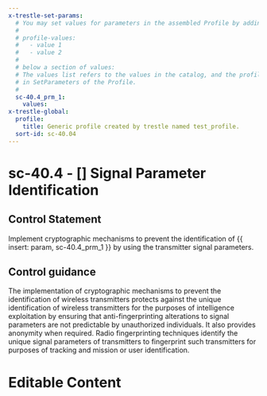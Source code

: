 ```yaml
---
x-trestle-set-params:
  # You may set values for parameters in the assembled Profile by adding
  #
  # profile-values:
  #   - value 1
  #   - value 2
  #
  # below a section of values:
  # The values list refers to the values in the catalog, and the profile-values represent values
  # in SetParameters of the Profile.
  #
  sc-40.4_prm_1:
    values:
x-trestle-global:
  profile:
    title: Generic profile created by trestle named test_profile.
  sort-id: sc-40.04
---
```


# sc-40.4 - \[\] Signal Parameter Identification

## Control Statement

Implement cryptographic mechanisms to prevent the identification of {{ insert: param, sc-40.4_prm_1 }} by using the transmitter signal parameters.

## Control guidance

The implementation of cryptographic mechanisms to prevent the identification of wireless transmitters protects against the unique identification of wireless transmitters for the purposes of intelligence exploitation by ensuring that anti-fingerprinting alterations to signal parameters are not predictable by unauthorized individuals. It also provides anonymity when required. Radio fingerprinting techniques identify the unique signal parameters of transmitters to fingerprint such transmitters for purposes of tracking and mission or user identification.

# Editable Content

<!-- Make additions and edits below -->
<!-- The above represents the contents of the control as received by the profile, prior to additions. -->
<!-- If the profile makes additions to the control, they will appear below. -->
<!-- The above markdown may not be edited but you may edit the content below, and/or introduce new additions to be made by the profile. -->
<!-- If there is a yaml header at the top, parameter values may be edited. Use --set-parameters to incorporate the changes during assembly. -->
<!-- The content here will then replace what is in the profile for this control, after running profile-assemble. -->
<!-- The current profile has no added parts for this control, but you may add new ones here. -->
<!-- Each addition must have a heading either of the form ## Control my_addition_name -->
<!-- or ## Part a. (where the a. refers to one of the control statement labels.) -->
<!-- "## Control" parts are new parts added after the statement part. -->
<!-- "## Part" parts are new parts added into the top-level statement part with that label. -->
<!-- Subparts may be added with nested hash levels of the form ### My Subpart Name -->
<!-- underneath the parent ## Control or ## Part being added -->
<!-- See https://ibm.github.io/compliance-trestle/tutorials/ssp_profile_catalog_authoring/ssp_profile_catalog_authoring for guidance. -->
